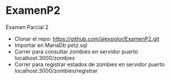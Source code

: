# ExamenP2
Examen Parcial 2
- Clonar el repo: https://github.com/alexpolor/ExamenP2.git
- Importar en MariaDb petz.sql
- Correr para consultar zombies en servidor puerto localhost:3000/zombies 
- Correr para registrar estados de zombies en servidor puerto localhost:3000/zombies/registrar 